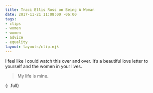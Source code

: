```yaml
---
title: Traci Ellis Ross on Being A Woman
date: 2017-11-21 11:08:00 -06:00
tags:
- clips
- women
- women
- advice
- equality
layout: layouts/clip.njk
---
```


I feel like I could watch this over and over. It’s a beautiful love letter to yourself and the women in your lives.
> My life is mine.

<script async src="//player-backend.cnevids.com/script/video/5a0a2a62148bb036f9000026.js?iu=/3379/glamour.dart/share"></script>
{: .full}
